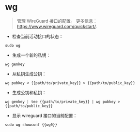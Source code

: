 # wg

> 管理 WireGuard 接口的配置。
> 更多信息：<https://www.wireguard.com/quickstart/>.

- 检查当前活动接口的状态：

`sudo wg`

- 生成一个新的私钥：

`wg genkey`

- 从私钥生成公钥：

`wg pubkey < {{path/to/private_key}} > {{path/to/public_key}}`

- 生成公钥和私钥：

`wg genkey | tee {{path/to/private_key}} | wg pubkey > {{path/to/public_key}}`

- 显示 wireguard 接口的当前配置：

`sudo wg showconf {{wg0}}`